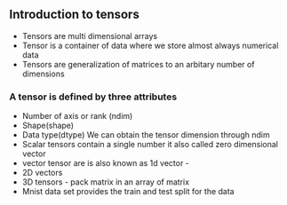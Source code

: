 ## Introduction to tensors
- Tensors are multi dimensional arrays
- Tensor is a container of data where we store almost always numerical data
- Tensors are generalization of matrices to an arbitary number of dimensions
### A tensor is defined by three attributes
- Number of axis or rank (ndim)
- Shape(shape)
- Data type(dtype)
We can obtain the tensor dimension through ndim
- Scalar tensors contain a single number it also called zero dimensional vector
- vector tensor are is also known as 1d vector - 
- 2D vectors
- 3D tensors - pack matrix in an array of matrix
- Mnist data set provides the train and test split for the data
